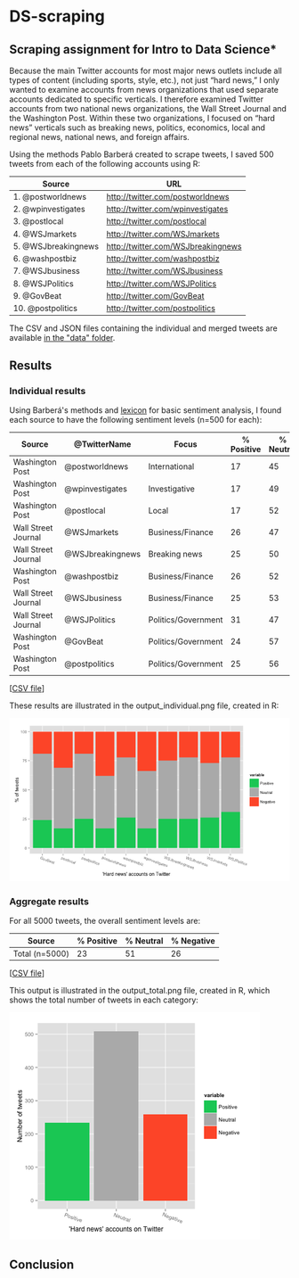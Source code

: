 # DS-scraping
## Scraping assignment for Intro to Data Science*

Because the main Twitter accounts for most major news outlets include all types of
content (including sports, style, etc.), not just “hard news,” I only wanted to examine
accounts from news organizations that used separate accounts dedicated to specific
verticals. I therefore examined Twitter accounts from two national news organizations,
the Wall Street Journal and the Washington Post. Within these two organizations, I
focused on “hard news” verticals such as breaking news, politics, economics, local and
regional news, national news, and foreign affairs.

Using the methods Pablo Barberá created to scrape tweets, I saved 500 tweets from each of
the following accounts using R:

Source | URL
----- | -----
1. @postworldnews | http://twitter.com/postworldnews
2. @wpinvestigates | http://twitter.com/wpinvestigates
3. @postlocal | http://twitter.com/postlocal
4. @WSJmarkets | http://twitter.com/WSJmarkets
5. @WSJbreakingnews | http://twitter.com/WSJbreakingnews
6. @washpostbiz | http://twitter.com/washpostbiz
7. @WSJbusiness | http://twitter.com/WSJbusiness
8. @WSJPolitics | http://twitter.com/WSJPolitics
9. @GovBeat | http://twitter.com/GovBeat
10. @postpolitics | http://twitter.com/postpolitics

The CSV and JSON files containing the individual and merged tweets are available [in the
"data" folder](https://github.com/kz55/DS-scraping/tree/master/data).

## Results

### Individual results

Using Barberá's methods and [lexicon](https://github.com/kz55/DS-scraping/blob/master/files/lexicon.csv) for basic sentiment analysis, I found each source to
have the following sentiment levels (n=500 for each):

Source | @TwitterName| Focus | % Positive | % Neutral | % Negative
----- | ----- | ----- | ----- | ----- | -----
Washington Post | @postworldnews | International | 17 | 45 | 38
Washington Post | @wpinvestigates | Investigative | 17 | 49 | 34
Washington Post | @postlocal | Local | 17 | 52 | 31
Wall Street Journal | @WSJmarkets | Business/Finance | 26 | 47 | 27
Wall Street Journal | @WSJbreakingnews | Breaking news | 25 | 50 | 25
Washington Post | @washpostbiz | Business/Finance | 26 | 52 | 22
Wall Street Journal | @WSJbusiness | Business/Finance | 25 | 53 | 22
Wall Street Journal | @WSJPolitics | Politics/Government | 31 | 47 | 22
Washington Post | @GovBeat | Politics/Government | 24 | 57 | 19
Washington Post | @postpolitics | Politics/Government | 25 | 56 | 19

[[CSV file](https://github.com/kz55/DS-scraping/blob/master/CSV%20results/indiv_results.csv)]

These results are illustrated in the output_individual.png file, created in R:

![Individual results](https://github.com/kz55/DS-scraping/blob/master/output_individual.png)

### Aggregate results

For all 5000 tweets, the overall sentiment levels are:

Source | % Positive | % Neutral | % Negative
----- | ----- | ----- | -----
Total (n=5000) | 23 | 51 | 26

[[CSV file](https://github.com/kz55/DS-scraping/blob/master/data/total_results.csv)]

This output is illustrated in the output_total.png file, created in R, which shows
the total number of tweets in each category:

![Total results](https://github.com/kz55/DS-scraping/blob/master/output_total.png)

## Conclusion

